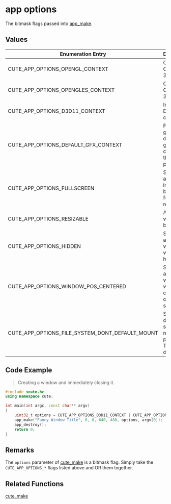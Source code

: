 # app options

The bitmask flags passed into [app_make](https://github.com/RandyGaul/cute_framework/blob/master/docs/app/app_make.md).

## Values

Enumeration Entry | Description
--- | ---
CUTE_APP_OPTIONS_OPENGL_CONTEXT | Creates an Open GL 3.3 context.
CUTE_APP_OPTIONS_OPENGLES_CONTEXT | Creates an Open GL ES 3.0 context.
CUTE_APP_OPTIONS_D3D11_CONTEXT | Initializes a DirectX 11 context.
CUTE_APP_OPTIONS_DEFAULT_GFX_CONTEXT | Picks a good default graphics context for the given platform.
CUTE_APP_OPTIONS_FULLSCREEN | Starts the application in borderless full-screen mode.
CUTE_APP_OPTIONS_RESIZABLE | Allows the window to be resized.
CUTE_APP_OPTIONS_HIDDEN | Starts the application with the window hidden.
CUTE_APP_OPTIONS_WINDOW_POS_CENTERED | Starts the application with the window centered on the screen.
CUTE_APP_OPTIONS_FILE_SYSTEM_DONT_DEFAULT_MOUNT | Skips the default file system mount point. See TODO for details.

## Code Example


> Creating a window and immediately closing it.

```cpp
#include <cute.h>
using namespace cute;

int main(int argc, const char** argv)
{
	uint32_t options = CUTE_APP_OPTIONS_D3D11_CONTEXT | CUTE_APP_OPTIONS_WINDOW_POS_CENTERED;
	app_make("Fancy Window Title", 0, 0, 640, 480, options, argv[0]);
	app_destroy();
	return 0;
}
```

## Remarks

The `options` parameter of [cute_make](https://github.com/RandyGaul/cute_framework/blob/master/docs/window/cute_make.md) is a bitmask flag. Simply take the `CUTE_APP_OPTIONS_*` flags listed above and OR them together.

## Related Functions

[cute_make](https://github.com/RandyGaul/cute_framework/tree/master/docs/window/cute_make.md)
